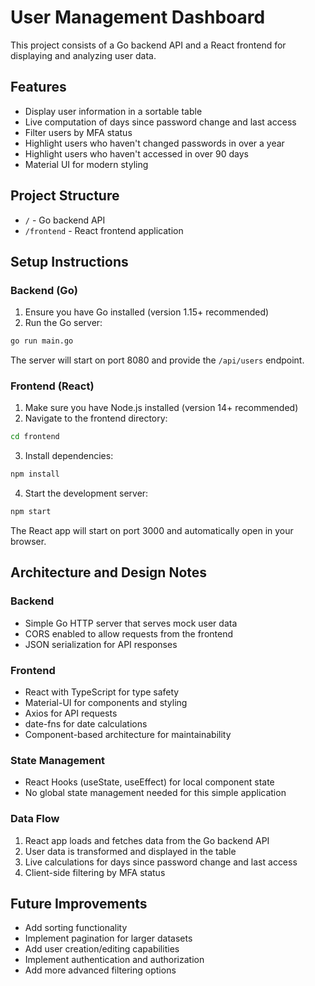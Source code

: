 # User Management Dashboard

This project consists of a Go backend API and a React frontend for displaying and analyzing user data.

## Features

- Display user information in a sortable table
- Live computation of days since password change and last access
- Filter users by MFA status
- Highlight users who haven't changed passwords in over a year
- Highlight users who haven't accessed in over 90 days
- Material UI for modern styling

## Project Structure

- `/` - Go backend API
- `/frontend` - React frontend application

## Setup Instructions

### Backend (Go)

1. Ensure you have Go installed (version 1.15+ recommended)
2. Run the Go server:

```bash
go run main.go
```

The server will start on port 8080 and provide the `/api/users` endpoint.

### Frontend (React)

1. Make sure you have Node.js installed (version 14+ recommended)
2. Navigate to the frontend directory:

```bash
cd frontend
```

3. Install dependencies:

```bash
npm install
```

4. Start the development server:

```bash
npm start
```

The React app will start on port 3000 and automatically open in your browser.

## Architecture and Design Notes

### Backend

- Simple Go HTTP server that serves mock user data
- CORS enabled to allow requests from the frontend
- JSON serialization for API responses

### Frontend

- React with TypeScript for type safety
- Material-UI for components and styling
- Axios for API requests
- date-fns for date calculations
- Component-based architecture for maintainability

### State Management

- React Hooks (useState, useEffect) for local component state
- No global state management needed for this simple application

### Data Flow

1. React app loads and fetches data from the Go backend API
2. User data is transformed and displayed in the table
3. Live calculations for days since password change and last access
4. Client-side filtering by MFA status

## Future Improvements

- Add sorting functionality
- Implement pagination for larger datasets
- Add user creation/editing capabilities
- Implement authentication and authorization
- Add more advanced filtering options 
